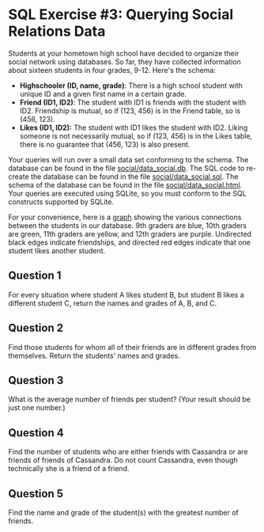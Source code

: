 # SQL Exercise #3: Querying Social Relations Data

Students at your hometown high school have decided to organize their social network using databases. So far, they have collected information about sixteen students in four grades, 9-12. Here's the schema:

- **Highschooler (ID, name, grade)**: There is a high school student with unique ID and a given first name in a certain grade.
- **Friend (ID1, ID2)**: The student with ID1 is friends with the student with ID2. Friendship is mutual, so if (123, 456) is in the Friend table, so is (456, 123).
- **Likes (ID1, ID2):** The student with ID1 likes the student with ID2. Liking someone is not necessarily mutual, so if (123, 456) is in the Likes table, there is no guarantee that (456, 123) is also present.

Your queries will run over a small data set conforming to the schema. The database can be found in the file [social/data_social.db](social/data_social.db). The SQL code to re-create the database can be found in the file [social/data_social.sql](social/data_social.sql). The schema of the database can be found in the file [social/data_social.html](data/data_social.html). Your queries are executed using SQLite, so you must conform to the SQL constructs supported by SQLite.

For your convenience, here is a [graph](social/data_social.png) showing the various connections between the students in our database. 9th graders are blue, 10th graders are green, 11th graders are yellow, and 12th graders are purple. Undirected black edges indicate friendships, and directed red edges indicate that one student likes another student.

## Question 1

For every situation where student A likes student B, but student B likes a different student C, return the names and grades of A, B, and C.

## Question 2

Find those students for whom all of their friends are in different grades from themselves. Return the students' names and grades.

## Question 3

What is the average number of friends per student? (Your result should be just one number.)

## Question 4

Find the number of students who are either friends with Cassandra or are friends of friends of Cassandra. Do not count Cassandra, even though technically she is a friend of a friend.

## Question 5

Find the name and grade of the student(s) with the greatest number of friends.
